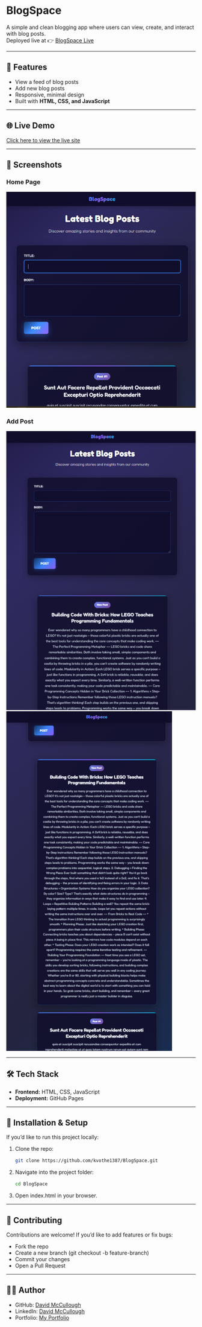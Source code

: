 # BlogSpace

A simple and clean blogging app where users can view, create, and interact with blog posts.  
Deployed live at 👉 [BlogSpace Live](https://kvothe1387.github.io/BlogSpace/)

---

## 🚀 Features
- View a feed of blog posts
- Add new blog posts
- Responsive, minimal design
- Built with **HTML, CSS, and JavaScript**

---

## 🌐 Live Demo
[Click here to view the live site](https://kvothe1387.github.io/BlogSpace/)

---

## 📸 Screenshots

### Home Page
![Home Page Screenshot](./screenshots/home.png)

### Add Post
![Add Post Screenshot](./screenshots/newPost1.png)
![Add Post Screenshot](./screenshots/newPost2.png)

---

## 🛠️ Tech Stack
- **Frontend:** HTML, CSS, JavaScript  
- **Deployment:** GitHub Pages  

---

## 📂 Installation & Setup
If you’d like to run this project locally:

1. Clone the repo:
   ```bash
   git clone https://github.com/kvothe1387/BlogSpace.git
2. Navigate into the project folder:
   ```bash
   cd BlogSpace
3. Open index.html in your browser.

---

## 🤝 Contributing

Contributions are welcome!
If you’d like to add features or fix bugs:
* Fork the repo
* Create a new branch (git checkout -b feature-branch)
* Commit your changes
* Open a Pull Request

---

## 👨‍💻 Author

- GitHub: [David McCullough](https://github.com/kvothe1387)
- LinkedIn: [David McCullough](https://www.linkedin.com/in/davidmcc-webdev/)
- Portfolio: [My Portfolio](https://davidmcc.netlify.app/)
